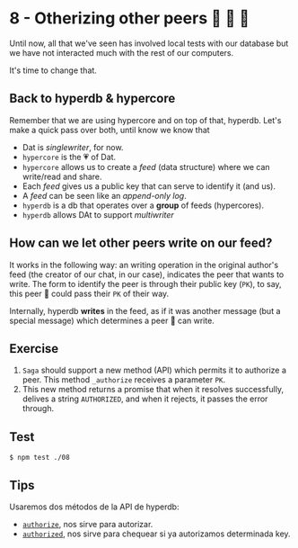 # 8 - Otherizing other peers :horse: :hamster: :rabbit:

Until now, all that we've seen has involved local tests with our database but
we have not interacted much with the rest of our computers.

It's time to change that.

## Back to hyperdb & hypercore

Remember that we are using hypercore and on top of that, hyperdb. Let's make
a quick pass over both, until know we know that

- Dat is _singlewriter_, for now.
- `hypercore` is the :heartpulse: of Dat.
- `hypercore` allows us to create a _feed_ (data structure) where we can write/read and share. 
- Each _feed_ gives us a public key that can serve to identify it (and us). 
- A _feed_ can be seen like an _append-only log_.
- `hyperdb` is a db that operates over a **group** of feeds (hypercores).
- `hyperdb` allows DAt to support _multiwriter_

## How can we let other peers write on our feed? 

It works in the following way: an writing operation in the original author's
feed (the creator of our chat, in our case), indicates the peer that wants to
write. The form to identify the peer is through their public key (`PK`), to
say, this peer :horse: could pass their `PK` of their way. 

Internally, hyperdb **writes** in the feed, as if it was another message (but
a special message) which determines a peer :horse: can write.

## Exercise

1. `Saga` should support a new method (API) which permits it to authorize a peer. This method `_authorize` receives a parameter `PK`. 
2. This new method returns a promise that when it resolves successfully,
   delives a string `AUTHORIZED`, and when it rejects, it passes the error
through.

## Test

```
$ npm test ./08
```

## Tips

Usaremos dos métodos de la API de hyperdb:

- [`authorize`](/hyperdb#dbauthorizekey-callback), nos sirve para autorizar.
- [`authorized`](/hyperdb#dbauthorizedkey-callback), nos sirve para chequear si ya autorizamos determinada key.


